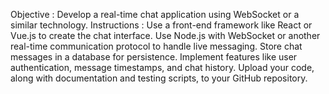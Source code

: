  Objective : 
 Develop a real-time chat application using
 WebSocket or a similar technology.
 Instructions : 
 Use a front-end framework like React or
 Vue.js to create the chat interface. Use
 Node.js with WebSocket or another real-time
 communication protocol to handle live
 messaging. Store chat messages in a
 database for persistence. Implement
 features like user authentication, message
 timestamps, and chat history. Upload your
 code, along with documentation and testing
 scripts, to your GitHub repository.
